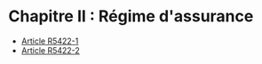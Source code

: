 # Chapitre II : Régime d'assurance

* [Article R5422-1](./LEGIARTI000029134364.md)
* [Article R5422-2](./LEGIARTI000030947442.md)
